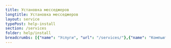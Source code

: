 ```yaml
---
title: Установка месседжеров
longtitle: Установка месседжеров
layout: service
typePost: help-install
section: /services
folder: help/install
breadcrumbs: [{"name": "Услуги", "url": "/services/"},{"name": "Компьютерная помощь", "url": "/services/help/"},{"name": "Установка ПО", "url": "/services/help/install/"}]
---
```

